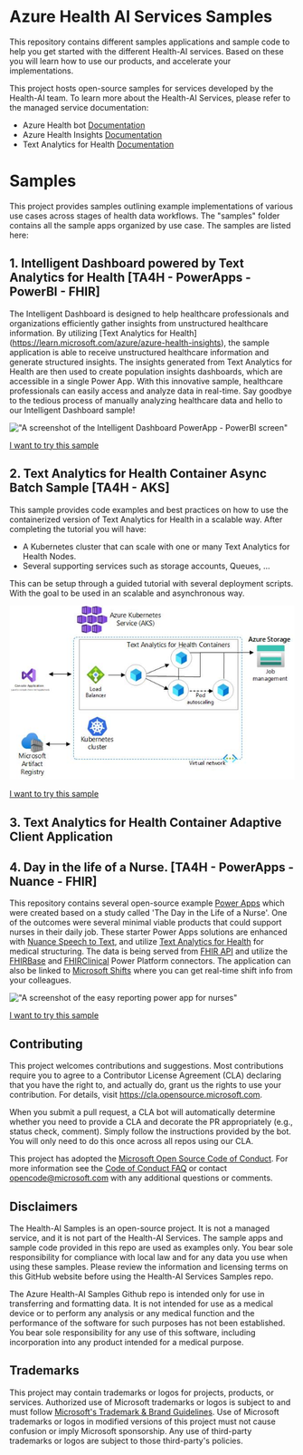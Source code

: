 # Azure Health AI Services Samples

This repository contains different samples applications and sample code to help you get started with the different Health-AI services.
Based on these you will learn how to use our products, and accelerate your implementations.

This project hosts open-source samples for services developed by the Health-AI team. 
To learn more about the Health-AI Services, please refer to the managed service documentation: 

- Azure Health bot [Documentation](https://learn.microsoft.com/azure/health-bot/)
- Azure Health Insights [Documentation](https://learn.microsoft.com/azure/azure-health-insights)
- Text Analytics for Health [Documentation](https://learn.microsoft.com/en-us/azure/cognitive-services/language-service/text-analytics-for-health/overview?tabs=ner)


# Samples

This project provides samples outlining example implementations of various use cases across stages of health data workflows. The "samples" folder contains all the sample apps organized by use case. The samples are listed here:

## 1. Intelligent Dashboard powered by Text Analytics for Health [TA4H - PowerApps - PowerBI - FHIR]

The Intelligent Dashboard is designed to help healthcare professionals and organizations efficiently gather insights from unstructured healthcare information. By utilizing [Text Analytics for Health] (https://learn.microsoft.com/azure/azure-health-insights), the sample application is able to receive unstructured healthcare information and generate structured insights. The insights generated from Text Analytics for Health are then used to create population insights dashboards, which are accessible in a single Power App. With this innovative sample, healthcare professionals can easily access and analyze data in real-time. Say goodbye to the tedious process of manually analyzing healthcare data and hello to our Intelligent Dashboard  sample!

!["A screenshot of the Intelligent Dashboard PowerApp - PowerBI screen"](/media/intelligent-dashboard-ta4h/dashboard.png)

[I want to try this sample](/samples/intelligent-dashboard-ta4H/README.md)

## 2. Text Analytics for Health Container Async Batch Sample [TA4H - AKS]

This sample provides code examples and best practices on how to use the containerized version of Text Analytics for Health in a scalable way.
After completing the tutorial you will have: 
- A Kubernetes cluster that can scale with one or many Text Analytics for Health Nodes.
- Several supporting services such as storage accounts, Queues, ... 

This can be setup through a guided tutorial with several deployment scripts. With the goal to be used in an scalable and asynchronous way. 

!["A screenshot of the Intelligent Dashboard PowerApp - PowerBI screen"](/media/text-analytics-for-health-batch-async/architecture.jpg)

[I want to try this sample](/samples/ta4h-container-e2e-sample/README.md)

## 3. Text Analytics for Health Container Adaptive Client  Application

## 4. Day in the life of a Nurse. [TA4H - PowerApps - Nuance - FHIR]

This repository contains several open-source example [Power Apps](https://make.powerapps.com/) which were created based on a study called 'The Day in the Life of a Nurse'. One of the outcomes were several minimal viable products that could support nurses in their daily job. These starter Power Apps solutions are enhanced with [Nuance Speech to Text](https://www.nuancehealthcaredeveloper.com/?q=Dragon-Medical-SpeechKit-Home), and utilize [Text Analytics for Health](https://docs.microsoft.com/en-us/azure/cognitive-services/language-service/text-analytics-for-health/overview ) for medical structuring. The data is being served from [FHIR API](https://docs.microsoft.com/en-us/azure/healthcare-apis/healthcare-apis-overview) and utilize the [FHIRBase](https://docs.microsoft.com/en-us/connectors/fhirbase/) and [FHIRClinical](https://docs.microsoft.com/en-us/connectors/fhirclinical/) Power Platform connectors. The application can also be linked to [Microsoft Shifts](https://support.microsoft.com/en-us/office/get-started-in-shifts-5f3e30d8-1821-4904-be26-c3cd25a497d6) where you can get real-time shift info from your colleagues.


!["A screenshot of the easy reporting power app for nurses"](/media/day-in-the-life-of-a-nurse/easy-reporting.png)

[I want to try this sample](https://github.com/microsoft/nurseempowerment)


## Contributing

This project welcomes contributions and suggestions.  Most contributions require you to agree to a
Contributor License Agreement (CLA) declaring that you have the right to, and actually do, grant us
the rights to use your contribution. For details, visit https://cla.opensource.microsoft.com.

When you submit a pull request, a CLA bot will automatically determine whether you need to provide
a CLA and decorate the PR appropriately (e.g., status check, comment). Simply follow the instructions
provided by the bot. You will only need to do this once across all repos using our CLA.

This project has adopted the [Microsoft Open Source Code of Conduct](https://opensource.microsoft.com/codeofconduct/).
For more information see the [Code of Conduct FAQ](https://opensource.microsoft.com/codeofconduct/faq/) or
contact [opencode@microsoft.com](mailto:opencode@microsoft.com) with any additional questions or comments.

## Disclaimers

The Health-AI Samples is an open-source project. It is not a managed service, and it is not part of the Health-AI Services. The sample apps and sample code provided in this repo are used as examples only. You bear sole responsibility for compliance with local law and for any data you use when using these samples. Please review the information and licensing terms on this GitHub website before using the Health-AI Services Samples repo. 

The Azure Health-AI Samples Github repo is intended only for use in transferring and formatting data. It is not intended for use as a medical device or to perform any analysis or any medical function and the performance of the software for such purposes has not been established. You bear sole responsibility for any use of this software, including incorporation into any product intended for a medical purpose. 

## Trademarks

This project may contain trademarks or logos for projects, products, or services. Authorized use of Microsoft 
trademarks or logos is subject to and must follow 
[Microsoft's Trademark & Brand Guidelines](https://www.microsoft.com/en-us/legal/intellectualproperty/trademarks/usage/general).
Use of Microsoft trademarks or logos in modified versions of this project must not cause confusion or imply Microsoft sponsorship.
Any use of third-party trademarks or logos are subject to those third-party's policies.